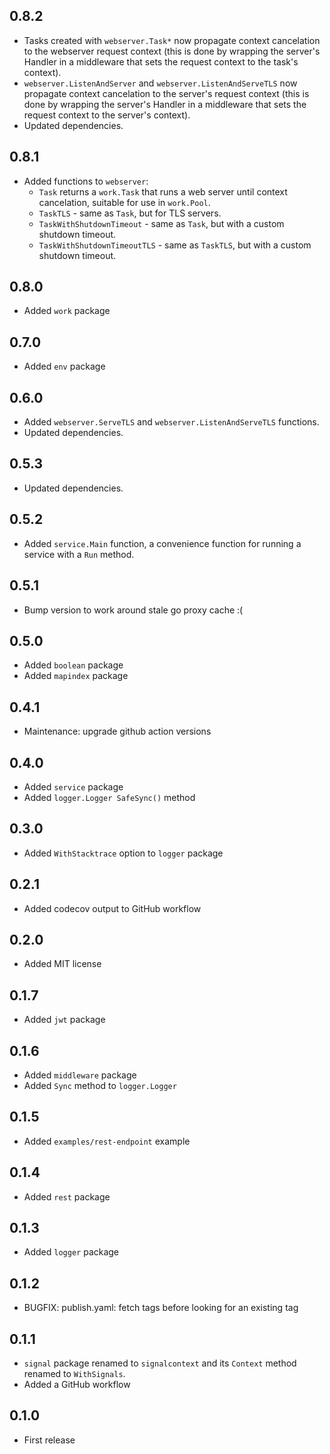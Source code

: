 ## 0.8.2

- Tasks created with `webserver.Task*` now propagate context cancelation to the
  webserver request context (this is done by wrapping the server's Handler
  in a middleware that sets the request context to the task's context).
- `webserver.ListenAndServer` and `webserver.ListenAndServeTLS` now
  propagate context cancelation to the server's request context (this is done
  by wrapping the server's Handler in a middleware that sets the request
  context to the server's context).
- Updated dependencies.

## 0.8.1

- Added functions to `webserver`:
  - `Task` returns a `work.Task` that runs a web server until context cancelation,
    suitable for use in `work.Pool`.
  - `TaskTLS` - same as `Task`, but for TLS servers.
  - `TaskWithShutdownTimeout` - same as `Task`, but with a custom shutdown
    timeout.
  - `TaskWithShutdownTimeoutTLS` - same as `TaskTLS`, but with a custom shutdown
    timeout.

## 0.8.0

- Added `work` package

## 0.7.0

- Added `env` package

## 0.6.0

- Added `webserver.ServeTLS` and `webserver.ListenAndServeTLS` functions.
- Updated dependencies.

## 0.5.3

- Updated dependencies.

## 0.5.2

- Added `service.Main` function, a convenience function for running a service
  with a `Run` method.

## 0.5.1

- Bump version to work around stale go proxy cache :(

## 0.5.0

- Added `boolean` package
- Added `mapindex` package

## 0.4.1

- Maintenance: upgrade github action versions

## 0.4.0

- Added `service` package
- Added `logger.Logger SafeSync()` method

## 0.3.0

- Added `WithStacktrace` option to `logger` package

## 0.2.1

- Added codecov output to GitHub workflow

## 0.2.0

- Added MIT license

## 0.1.7

- Added `jwt` package

## 0.1.6

- Added `middleware` package
- Added `Sync` method to `logger.Logger`

## 0.1.5

- Added `examples/rest-endpoint` example

## 0.1.4

- Added `rest` package

## 0.1.3

- Added `logger` package

## 0.1.2

- BUGFIX: publish.yaml: fetch tags before looking for an existing tag

## 0.1.1

- `signal` package renamed to `signalcontext` and its `Context` method renamed
  to `WithSignals`.
- Added a GitHub workflow

## 0.1.0

- First release
